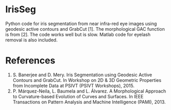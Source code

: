 # IrisSeg
Python code for iris segmentation from near infra-red eye images using geodesic active contours and GrabCut [1]. The morphological GAC function is from [2]. 
The code works well but is slow. 
Matlab code for eyelash removal is also included.

# References
1. S. Banerjee and D. Mery. Iris Segmentation using Geodesic Active Contours and GrabCut. In Workshop on 2D & 3D Geometric Properties from Incomplete Data at PSIVT (PSIVT Workshops), 2015.
2. P. Márquez-Neila, L. Baumela and L. Álvarez. A Morphological Approach to Curvature-based Evolution of Curves and Surfaces. In IEEE Transactions on Pattern Analysis and Machine Intelligence (PAMI), 2013.

